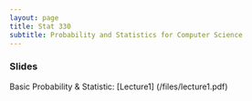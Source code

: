```yaml
---
layout: page
title: Stat 330
subtitle: Probability and Statistics for Computer Science  
---
```


### Slides
Basic Probability & Statistic: [Lecture1] (/files/lecture1.pdf)
